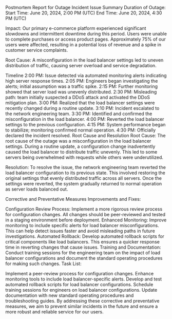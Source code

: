 Postmortem Report for Outage Incident
Issue Summary
Duration of Outage:
Start Time: June 20, 2024, 2:00 PM (UTC)
End Time: June 20, 2024, 4:30 PM (UTC)

Impact:
Our primary e-commerce platform experienced significant slowdowns and intermittent downtime during this period. Users were unable to complete purchases or access product pages. Approximately 75% of our users were affected, resulting in a potential loss of revenue and a spike in customer service complaints.

Root Cause:
A misconfiguration in the load balancer settings led to uneven distribution of traffic, causing server overload and service degradation.

Timeline
2:00 PM: Issue detected via automated monitoring alerts indicating high server response times.
2:05 PM: Engineers began investigating the alerts; initial assumption was a traffic spike.
2:15 PM: Further monitoring showed that server load was unevenly distributed.
2:30 PM: Misleading path: team initially suspected a DDoS attack and activated the DDoS mitigation plan.
3:00 PM: Realized that the load balancer settings were recently changed during a routine update.
3:10 PM: Incident escalated to the network engineering team.
3:30 PM: Identified and confirmed the misconfiguration in the load balancer.
4:00 PM: Reverted the load balancer settings to the previous configuration.
4:15 PM: System performance began to stabilize; monitoring confirmed normal operation.
4:30 PM: Officially declared the incident resolved.
Root Cause and Resolution
Root Cause:
The root cause of the outage was a misconfiguration in the load balancer settings. During a routine update, a configuration change inadvertently caused the load balancer to distribute traffic unevenly. This led to some servers being overwhelmed with requests while others were underutilized.

Resolution:
To resolve the issue, the network engineering team reverted the load balancer configuration to its previous state. This involved restoring the original settings that evenly distributed traffic across all servers. Once the settings were reverted, the system gradually returned to normal operation as server loads balanced out.

Corrective and Preventative Measures
Improvements and Fixes:

Configuration Review Process: Implement a more rigorous review process for configuration changes. All changes should be peer-reviewed and tested in a staging environment before deployment.
Enhanced Monitoring: Improve monitoring to include specific alerts for load balancer misconfigurations. This can help detect issues faster and avoid misleading paths in future investigations.
Automated Rollback: Develop automated rollback scripts for critical components like load balancers. This ensures a quicker response time in reverting changes that cause issues.
Training and Documentation: Conduct training sessions for the engineering team on the impact of load balancer configurations and document the standard operating procedures for making such changes.
Task List:

 Implement a peer-review process for configuration changes.
 Enhance monitoring tools to include load balancer-specific alerts.
 Develop and test automated rollback scripts for load balancer configurations.
 Schedule training sessions for engineers on load balancer configurations.
 Update documentation with new standard operating procedures and troubleshooting guides.
By addressing these corrective and preventative measures, we aim to prevent similar incidents in the future and ensure a more robust and reliable service for our users.